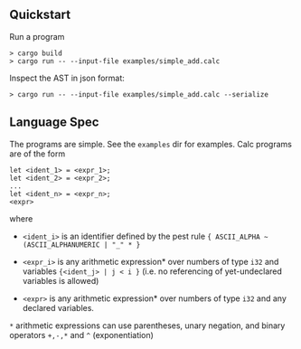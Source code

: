 ## Quickstart

Run a program
```
> cargo build
> cargo run -- --input-file examples/simple_add.calc

```

Inspect the AST in json format:
```
> cargo run -- --input-file examples/simple_add.calc --serialize
```

## Language Spec

The programs are simple. See the `examples` dir for examples. Calc programs are of the form

```
let <ident_1> = <expr_1>;
let <ident_2> = <expr_2>;
...
let <ident_n> = <expr_n>;
<expr>
```

where

- `<ident_i>` is an identifier defined by the pest rule `{ ASCII_ALPHA ~ (ASCII_ALPHANUMERIC | "_" * }`

- `<expr_i>` is any arithmetic expression* over numbers of type `i32` and variables `{<ident_j> | j < i }` (i.e. no referencing of yet-undeclared variables is allowed)

- `<expr>` is any arithmetic expression* over numbers of type `i32` and any declared variables.


`*` arithmetic expressions can use parentheses, unary negation, and binary operators `+,-,*` and `^` (exponentiation)
